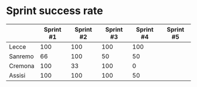 # Sprint success rate


|  | Sprint #1  | Sprint #2 | Sprint #3 | Sprint #4 | Sprint #5 |
|--|--|--|--|--|--|
|Lecce|100|100  |100|100||
|Sanremo|66|100  |50|50||
|Cremona|100| 33 |100|0||
|Assisi|100|100  |100|50||
